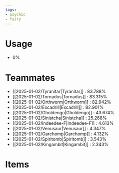 ```yaml
---
tags:
- psychic
- fairy
---
```

# Usage
- 0%
# Teammates
- [[2025-01-02/Tyranitar|Tyranitar]] : 83.788%
- [[2025-01-02/Tornadus|Tornadus]] : 83.315%
- [[2025-01-02/Orthworm|Orthworm]] : 82.942%
- [[2025-01-02/Excadrill|Excadrill]] : 82.901%
- [[2025-01-02/Gholdengo|Gholdengo]] : 43.674%
- [[2025-01-02/Sinistcha|Sinistcha]] : 25.268%
- [[2025-01-02/Indeedee-F|Indeedee-F]] : 4.613%
- [[2025-01-02/Venusaur|Venusaur]] : 4.347%
- [[2025-01-02/Garchomp|Garchomp]] : 4.132%
- [[2025-01-02/Spiritomb|Spiritomb]] : 3.543%
- [[2025-01-02/Kingambit|Kingambit]] : 2.343%
# Items